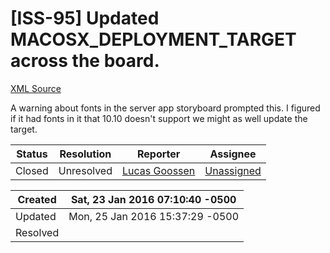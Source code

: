 # [ISS-95] Updated MACOSX_DEPLOYMENT_TARGET across the board.

[XML Source](../xml/ISS-95.xml)
<p><p>A warning about fonts in the server app storyboard prompted this. I figured if it had fonts in it that 10.10 doesn't support we might as well update the target.</p></p>





Status|Resolution|Reporter|Assignee
------|----------|--------|--------
Closed|Unresolved|[Lucas Goossen](ludagoo)|[Unassigned]($-1)





Created|Sat, 23 Jan 2016 07:10:40 -0500
-------|--------------
Updated|Mon, 25 Jan 2016 15:37:29 -0500
Resolved|




